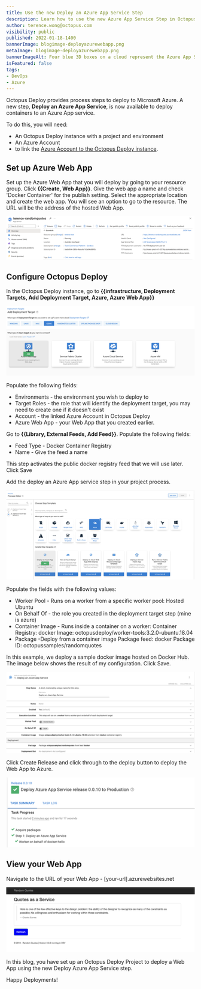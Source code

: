 ```yaml
---
title: Use the new Deploy an Azure App Service Step
description: Learn how to use the new Azure App Service Step in Octopus Deploy.
author: terence.wong@octopus.com
visibility: public
published: 2022-01-18-1400
bannerImage: blogimage-deployazurewebapp.png
metaImage: blogimage-deployazurewebapp.png
bannerImageAlt: Four blue 3D boxes on a cloud represent the Azure App Service logo, with one slightly higher container falling into place.
isFeatured: false
tags:
- DevOps
- Azure
---
```


Octopus Deploy provides process steps to deploy to Microsoft Azure. A new step, **Deploy an Azure App Service**, is now available to deploy containers to an Azure App service.

To do this, you will need:

- An Octopus Deploy instance with a project and environment
- An Azure Account
- to link the [Azure Account to the Octopus Deploy instance](https://octopus.com/docs/infrastructure/accounts/azure#azure-service-principal).

## Set up Azure Web App

Set up the Azure Web App that you will deploy by going to your resource group. Click **{{Create, Web App}}**. Give the web app a name and check 'Docker Container' for the publish setting. Select the appropriate location and create the web app. You will see an option to go to the resource. The URL will be the address of the hosted Web App.

![Azure Web App Home](azure-web-app-home.png)

## Configure Octopus Deploy

In the Octopus Deploy instance, go to **{{infrastructure, Deployment Targets, Add Deployment Target, Azure, Azure Web App}}** 

![Add deployment target](add-deployment-target.png)

Populate the following fields:

- Environments - the environment you wish to deploy to
- Target Roles - the role that will identify the deployment target, you may need to create one if it doesn't exist
- Account - the linked Azure Account in Octopus Deploy
- Azure Web App - your Web App that you created earlier.

Go to **{{Library, External Feeds, Add Feed}}**. Populate the following fields:

- Feed Type - Docker Container Registry
- Name - Give the feed a name

This step activates the public docker registry feed that we will use later. Click Save

Add the deploy an Azure App service step in your project process.

![Octopus Azure deploy step](deploy-an-azure-app-service-step.png)

Populate the fields with the following values:

- Worker Pool - Runs on a worker from a specific worker pool: Hosted Ubuntu
- On Behalf Of - the role you created in the deployment target step (mine is azure)
- Container Image - Runs inside a container on a worker: Container Registry: docker Image: octopusdeploy/worker-tools:3.2.0-ubuntu.18.04
- Package -Deploy from a container image Package feed: docker Package ID: octopussamples/randomquotes

In this example, we deploy a sample docker image hosted on Docker Hub. The image below shows the result of my configuration. Click Save.


![Octopus Azure deploy step configuration](deploy-process-step-config.png)

Click Create Release and click through to the deploy button to deploy the Web App to Azure.

![Deploy Success](deploy-success.png)

## View your Web App

Navigate to the URL of your Web App - [your-url].azurewebsites.net

![Random Quotes](randomquotes.png)


In this blog, you have set up an Octopus Deploy Project to deploy a Web App using the new Deploy Azure App Service step.

Happy Deployments!


